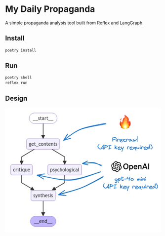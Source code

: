 # My Daily Propaganda

A simple propaganda analysis tool built from Reflex and LangGraph.

## Install

```sh
poetry install
```

## Run

```sh
poetry shell
reflex run
```

## Design

![My Daily Propaganda graph design](docs/mydailyprop_design.png)